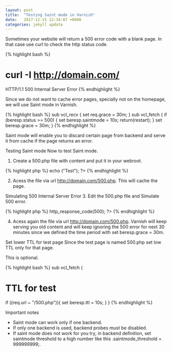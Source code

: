 ```yaml
---
layout: post
title:  "Testing Saint mode in Varnish"
date:   2017-12-15 12:34:07 +0000
categories: jekyll update
---
```


Sometimes your website will return a 500 error code with a blank page. In that case use curl to check the http status code.


{% highlight bash %}
# curl -I http://domain.com/
HTTP/1.1 500 Internal Server Error
{% endhighlight %}

Since we do not want to cache error pages, specially not on the homepage, we will use Saint mode in Varnish.


{% highlight bash %}
sub vcl_recv {
set req.grace = 30m;
}
sub vcl_fetch {
if (beresp.status >= 500) {
set beresp.saintmode = 10s;
return(restart);
}
set beresp.grace = 30m;
}
{% endhighlight %}

Saint mode will enable you to discard certain page from backend and serve it from cache if the page returns an error.

Testing Saint mode
Now to test Saint mode.

1. Create a 500.php file with content and put it in your webroot.


{% highlight php %}
echo ("Test");
?>
{% endhighlight %}

2. Acess the file via url http://domain.com/500.php. This will cache the page.

Simulating 500 Internal Server Error
3. Edit the 500.php file and Simulate 500 error.


{% highlight php %}
http_response_code(500);
?>
{% endhighlight %}

4. Acess again the file via url http://domain.com/500.php. Varnish will keep serving you old content and will keep ignoring the 500 error for next 30 minutes since we defined the time period with set beresp.grace = 30m.

Set lower TTL for test page
Since the test page is named 500.php set low TTL only for that page.

This is optional.


{% highlight bash %}
sub vcl_fetch {
# TTL for test
if ((req.url ~ "/500.php")){
set beresp.ttl = 10s;
}
}
{% endhighlight %}

Important notes
- Saint mode can work only if one backend.
- If only one backend is used, backend probes must be disabled.
- If saint mode does not work for you try, in backend definition, set saintmode threshold to a high number like this .saintmode_threshold = 999999999;.

